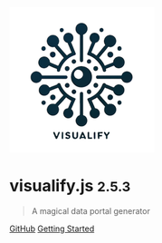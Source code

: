 <!-- _coverpage.md -->

![logo](./static/logo/logo_256x256.png)

# visualify.js <small>2.5.3</small>

> A magical data portal generator

[GitHub](https://github.com/usleolihao)
[Getting Started](#visualify)


